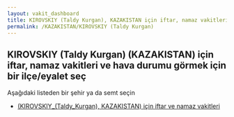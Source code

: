 ```yaml
---
layout: vakit_dashboard
title: KIROVSKIY (Taldy Kurgan), KAZAKISTAN için iftar, namaz vakitleri ve hava durumu - ilçe/eyalet seç
permalink: /KAZAKISTAN/KIROVSKIY (Taldy Kurgan)
---
```


## KIROVSKIY (Taldy Kurgan) (KAZAKISTAN) için iftar, namaz vakitleri ve hava durumu  görmek için bir ilçe/eyalet seç

Aşağıdaki listeden bir şehir ya da semt seçin

* [ (KIROVSKIY_(Taldy_Kurgan), KAZAKISTAN) için iftar ve namaz vakitleri](/KAZAKISTAN/KIROVSKIY_(Taldy_Kurgan)/)

<script type="text/javascript">
  var GLOBAL_COUNTRY = 'KAZAKISTAN';
  var GLOBAL_CITY = 'KIROVSKIY (Taldy Kurgan)';
  var GLOBAL_STATE = 'KIROVSKIY (Taldy Kurgan)';
</script>
